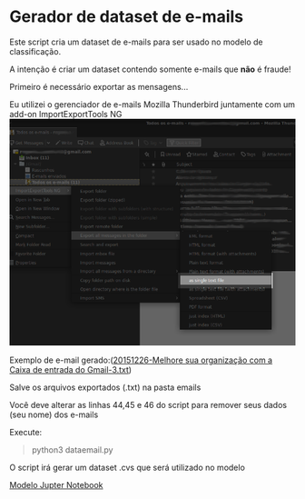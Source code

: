 
# Gerador de dataset de e-mails
Este script cria um dataset de e-mails para ser usado no modelo de classificação.

A intenção é criar um dataset contendo somente e-mails que **não** é fraude!

Primeiro é necessário exportar as mensagens...

Eu utilizei o gerenciador de e-mails Mozilla Thunderbird juntamente com um add-on ImportExportTools NG
![export_email](exportEmails.png)

Exemplo de e-mail gerado:([20151226-Melhore sua organização com a Caixa de entrada do Gmail-3.txt](https://raw.githubusercontent.com/rogeriodeoliveira/gerador_dataset/master/20151226-Melhore%20sua%20organiza%C3%A7%C3%A3o%20com%20a%20Caixa%20de%20entrada%20do%20Gmail-3.txt))

Salve os arquivos exportados (.txt) na pasta emails

Você deve alterar as linhas 44,45 e 46 do script para remover seus dados (seu nome) dos e-mails

Execute:
>python3 dataemail.py

O script irá gerar um dataset .cvs que será utilizado no modelo

[Modelo Jupter Notebook](https://github.com/rogeriodeoliveira/detector_fraude/blob/master/notebook/Fraud_Detect.ipynb)
